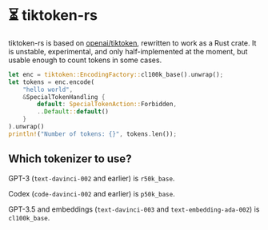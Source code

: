 # ⏳ tiktoken-rs

tiktoken-rs is based on [openai/tiktoken](https://github.com/openai/tiktoken), rewritten to work as a Rust crate. It is unstable, experimental, and only half-implemented at the moment, but usable enough to count tokens in some cases.

```rust
let enc = tiktoken::EncodingFactory::cl100k_base().unwrap();
let tokens = enc.encode(
    "hello world",
    &SpecialTokenHandling {
        default: SpecialTokenAction::Forbidden,
        ..Default::default()
    }
).unwrap()
println!("Number of tokens: {}", tokens.len());
```

## Which tokenizer to use?

GPT-3 (`text-davinci-002` and earlier) is `r50k_base`.

Codex (`code-davinci-002` and earlier) is `p50k_base`.

GPT-3.5 and embeddings (`text-davinci-003` and `text-embedding-ada-002`) is `cl100k_base`.
